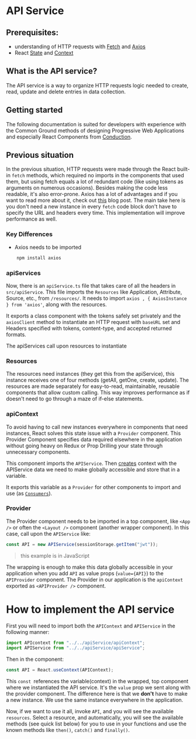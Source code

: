 # API Service

## Prerequisites:

- understanding of HTTP requests with [Fetch](https://developer.mozilla.org/en-US/docs/Web/API/fetch) and [Axios](https://www.npmjs.com/package/axios)
- React [State](https://reactjs.org/docs/hooks-state.html) and [Context](https://reactjs.org/docs/context.html)

## What is the API service?

The API service is a way to organize HTTP requests logic needed to create, read, update and delete entries in data collection.

## Getting started

The following documentation is suited for developers with experience with the Common Ground methods of designing Progressive Web Applications and especially React Components from [Conduction](conduction.nl).

## Previous situation

In the previous situation, HTTP requests were made through the React built-in `fetch` methods, which required no imports in the components that used them, but using fetch equals a lot of redundant code (like using tokens as arguments on numerous occasions). Besides making the code less readable, it's also error-prone. Axios has a lot of advantages and if you want to read more about it, check out [this](https://betterprogramming.pub/why-javascript-developers-should-prefer-axios-over-fetch-294b28a96e2c) blog post. The main take here is you don't need a new instance in every `fetch` code block don't have to specify the URL and headers every time. This implementation will improve performance as well.

### Key Differences

- Axios needs to be imported

```javascript
    npm install axios
```

### apiServices

Now, there is an `apiService.ts` file that takes care of all the headers in `src/apiService`. This file imports the `Resources` like Application, Attribute, Source, etc., from `/resources/`. It needs to import `axios , { AxiosInstance } from 'axios'`, along with the resources.

It exports a class component with the tokens safely set privately and the `axiosClient` method to instantiate an HTTP request with `baseURL` set and Headers specified with tokens, content-type, and accepted returned formats.

The apiServices call upon resources to instantiate

### Resources

The resources need instances (they get this from the apiService), this instance receives one of four methods (getAll, getOne, create, update). The resources are made separately for easy-to-read, maintainable, reusable components that allow custom calling. This way improves performance as if doesn't need to go through a maze of if-else statements.

### apiContext

To avoid having to call new instances everywhere in components that need instances, React solves this state issue with a `Provider` component. This Provider Component specifies data required elsewhere in the application without going heavy on Redux or Prop Drilling your state through unnecessary components.

This component imports the `APIService`. Then [creates](https://reactjs.org/docs/context.html#reactcreatecontext) context with the APIService data we need to make globally accessible and store that in a variable.

It exports this variable as a `Provider` for other components to import and use (as [`Consumers`](https://reactjs.org/docs/context.html#contextconsumer)).

### Provider

The Provider component needs to be imported in a top component, like `<App />` or often the `<Layout />` component (another wrapper component). In this case, call upon the `APIService` like:

```javascript
const API = new APIService(sessionStorage.getItem("jwt"));
```

> this example is in JavaScript

The wrapping is enough to make this data globally accessible in your application when you add `API` as value props (`value={API}`) to the `APIProvider` component. The Provider in our application is the `apiContext` exported as `<APIProvider />` component.

# How to implement the API service

First you will need to import both the `APIContext` and `APIService` in the following manner:

```javascript
import APIcontext from "../../apiService/apiContext";
import APIService from "../../apiService/apiService";
```

Then in the component:

```javascript
const API = React.useContext(APIContext);
```

This `const `references the variable(context) in the wrapped, top component where we instantiated the API service. It's the `value` prop we sent along with the provider component. The difference here is that we **don't** have to make a new instance. We use the same instance everywhere in the application.

Now, if we want to use it all, invoke `API`, and you will see the available `resources`. Select a resource, and automatically, you will see the available methods (see quick list below) for you to use in your functions and use the known methods like `then()`, `catch()` and `finally()`.
